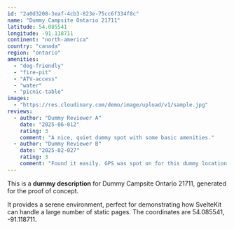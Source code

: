 ```yaml
---
id: "2a0d3208-3eaf-4cb3-823e-75cc6f334f8c"
name: "Dummy Campsite Ontario 21711"
latitude: 54.085541
longitude: -91.118711
continent: "north-america"
country: "canada"
region: "ontario"
amenities:
  - "dog-friendly"
  - "fire-pit"
  - "ATV-access"
  - "water"
  - "picnic-table"
images:
  - "https://res.cloudinary.com/demo/image/upload/v1/sample.jpg"
reviews:
  - author: "Dummy Reviewer A"
    date: "2025-06-012"
    rating: 3
    comment: "A nice, quiet dummy spot with some basic amenities."
  - author: "Dummy Reviewer B"
    date: "2025-02-027"
    rating: 3
    comment: "Found it easily. GPS was spot on for this dummy location."
---
```


This is a **dummy description** for Dummy Campsite Ontario 21711, generated for the proof of concept.

It provides a serene environment, perfect for demonstrating how SvelteKit can handle a large number of static pages. The coordinates are 54.085541, -91.118711.
